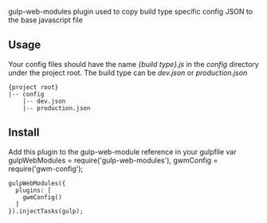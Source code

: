 gulp-web-modules plugin used to copy build type specific config JSON to the base javascript file

Usage
-----
Your config files should have the name *{build type}.js* in the *config* directory under the project root.  The build type can be *dev.json* or *production.json*

    {project root}
    |-- config
        |-- dev.json
        |-- production.json

Install
------
Add this plugin to the gulp-web-module reference in your gulpfile
    var gulpWebModules = require('gulp-web-modules'),
        gwmConfig = require('gwm-config');

    gulpWebModules({
      plugins: [
        gwmConfig()
      ]
    }).injectTasks(gulp);

